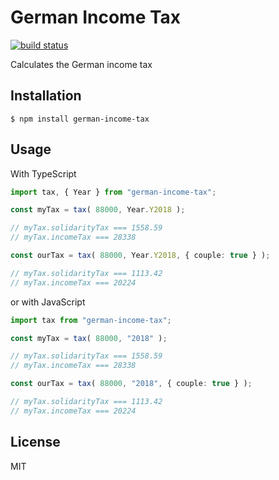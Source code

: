# German Income Tax

[![build status](https://img.shields.io/circleci/project/drinchev/german-income-tax/master.svg)](https://circleci.com/gh/drinchev/german-income-tax)

Calculates the German income tax

## Installation

```
$ npm install german-income-tax
```

## Usage

With TypeScript

```typescript
import tax, { Year } from "german-income-tax";

const myTax = tax( 88000, Year.Y2018 );

// myTax.solidarityTax === 1558.59
// myTax.incomeTax === 28338

const ourTax = tax( 88000, Year.Y2018, { couple: true } );

// myTax.solidarityTax === 1113.42
// myTax.incomeTax === 20224
```

or with JavaScript

```typescript
import tax from "german-income-tax";

const myTax = tax( 88000, "2018" );

// myTax.solidarityTax === 1558.59
// myTax.incomeTax === 28338

const ourTax = tax( 88000, "2018", { couple: true } );

// myTax.solidarityTax === 1113.42
// myTax.incomeTax === 20224
```

## License

MIT
